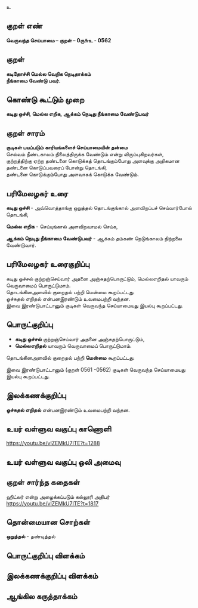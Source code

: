 உ

## குறள் எண் 

**வெருவந்த செய்யாமை – குறள் – 0ரு௬உ - 0562**  

## குறள் 

**கடிதோச்சி மெல்ல வெறிக நெடிதாக்கம்  
நீங்காமை வேண்டு பவர்.**  

## கொண்டு கூட்டும் முறை

**கடிது ஒச்சி, மெல்ல எறிக, ஆக்கம் நெடிது நீங்காமை வேண்டுபவர்**

## குறள் சாரம் 

**குடிகள் பயப்படும் காரியங்களைச் செய்யாமையின் தன்மை**  
செல்வம் நீண்டகாலம் நிலைத்திருக்க வேண்டும் என்று விரும்புகிறவர்கள்,   
குற்றத்திற்கு ஏற்ற தண்டனை கொடுக்கத் தொடங்கும்போது அளவுக்கு அதிகமான தண்டனை கொடுப்பவரைப் போன்று தொடங்கி,  
தண்டனை கொடுக்கும்போது அளவாகக் கொடுக்க வேண்டும்.  

## பரிமேலழகர் உரை

**கடிது ஒச்சி** - அவ்வொத்தாங்கு ஒறுத்தல் தொடங்குங்கால் அளவிறப்பச் செய்வார்போல் தொடங்கி,  

**மெல்ல எறிக** - செய்யுங்கால் அளவிறவாமல் செய்க,  

**ஆக்கம் நெடிது நீங்காமை வேண்டுபவர்** - ஆக்கம் தம்கண் நெடுங்காலம் நிற்றலை வேண்டுவார். 

## பரிமேலழகர் உரைகுறிப்பு   

கடிது ஓச்சல் குற்றஞ்செய்வார் அதனை அஞ்சுதற்பொருட்டும், மெல்லஎறிதல் யாவரும் வெருவாமைப் பொருட்டுமாம்.  
தொடங்கினஅளவில் குறைதல் பற்றி மென்மை கூறப்பட்டது.  
ஓச்சுதல் எறிதல் என்பனஇரண்டும் உவமைபற்றி வந்தன.  
இவை இரண்டுபாட்டானும் குடிகள் வெருவந்த செய்யாமையது இயல்பு கூறப்பட்டது.    

## பொருட்குறிப்பு 

* **கடிது ஓச்சல்** குற்றஞ்செய்வார் அதனை அஞ்சுதற்பொருட்டும்,  
* **மெல்லஎறிதல்** யாவரும் வெருவாமைப் பொருட்டுமாம். 

தொடங்கினஅளவில் குறைதல் பற்றி **மென்மை** கூறப்பட்டது.  

இவை இரண்டுபாட்டானும் (குறள் 0561 -0562) குடிகள் வெருவந்த செய்யாமையது இயல்பு கூறப்பட்டது.   

## இலக்கணக்குறிப்பு  

**ஓச்சுதல் எறிதல்** என்பனஇரண்டும் உவமைபற்றி வந்தன.    

## உயர் வள்ளுவ வகுப்பு காணொளி

https://youtu.be/vlZEMkU7lTE?t=1288

## உயர் வள்ளுவ வகுப்பு ஒலி அமைவு 

 
## குறள் சார்ந்த கதைகள் 

ஹிட்லர் என்று அழைக்கப்படும் கல்லூரி அதிபர்  
https://youtu.be/vlZEMkU7lTE?t=1817 

## தொன்மையான சொற்கள்

**ஒறுத்தல்** - தண்டித்தல்  

## பொருட்குறிப்பு விளக்கம்


## இலக்கணக்குறிப்பு விளக்கம்


## ஆங்கில கருத்தாக்கம் 


